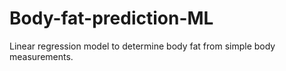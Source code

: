 # Body-fat-prediction-ML
Linear regression model to determine body fat from simple body measurements.
